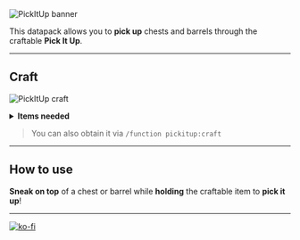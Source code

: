 <img src="https://github.com/El-Kavio/Pick-It-Up/assets/140896938/74e85684-2f6a-4836-bfc8-d0a0f3acc809" alt="PickItUp banner">

This datapack allows you to **pick up** chests and barrels through the craftable **Pick It Up**.

---

## Craft
<img src="" alt="PickItUp craft"><br>

<details><summary><b>Items needed</b></summary>

  - 6 Chains
  - 1 End Crystal
  - 1 Shulker Shell
  - 1 Anvil
</details>

> You can also obtain it via `/function pickitup:craft`

---

## How to use

**Sneak on top** of a chest or barrel while **holding** the craftable item to **pick it up**!

---

[![ko-fi](https://ko-fi.com/img/githubbutton_sm.svg)](https://ko-fi.com/kavio)

